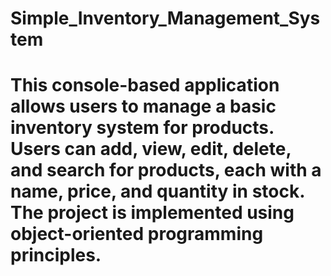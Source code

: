 # Simple_Inventory_Management_System
# This console-based application allows users to manage a basic inventory system for products. Users can add, view, edit, delete, and search for products, each with a name, price, and quantity in stock. The project is implemented using object-oriented programming principles.
